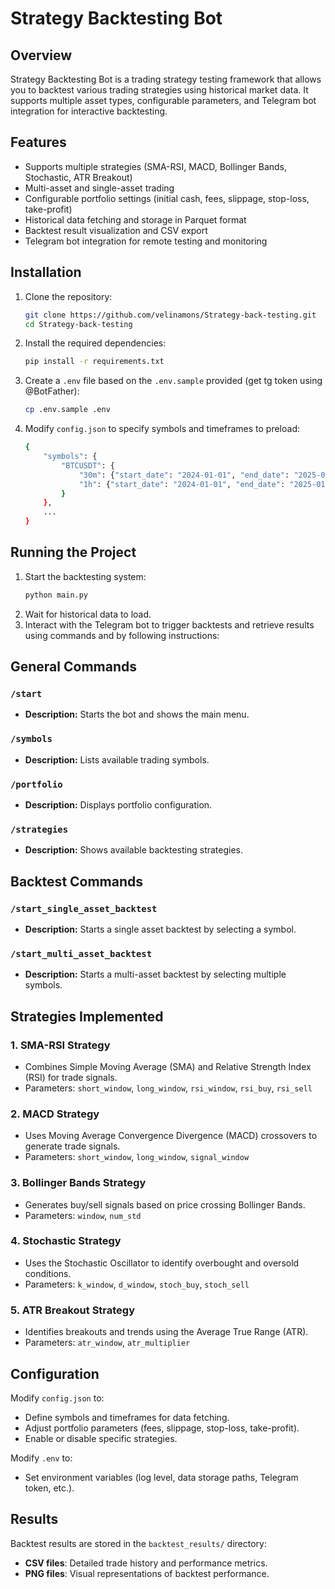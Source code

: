 # Strategy Backtesting Bot

## Overview
Strategy Backtesting Bot is a trading strategy testing framework that allows you to backtest various trading strategies using historical market data. It supports multiple asset types, configurable parameters, and Telegram bot integration for interactive backtesting.

## Features
- Supports multiple strategies (SMA-RSI, MACD, Bollinger Bands, Stochastic, ATR Breakout)
- Multi-asset and single-asset trading
- Configurable portfolio settings (initial cash, fees, slippage, stop-loss, take-profit)
- Historical data fetching and storage in Parquet format
- Backtest result visualization and CSV export
- Telegram bot integration for remote testing and monitoring

## Installation

1. Clone the repository:
   ```sh
   git clone https://github.com/velinamons/Strategy-back-testing.git
   cd Strategy-back-testing
   ```
2. Install the required dependencies:
   ```sh
   pip install -r requirements.txt
   ```
3. Create a `.env` file based on the `.env.sample` provided (get tg token using @BotFather):
   ```sh
   cp .env.sample .env
   ```
4. Modify `config.json` to specify symbols and timeframes to preload:
   ```sh
   {
       "symbols": {
           "BTCUSDT": {
               "30m": {"start_date": "2024-01-01", "end_date": "2025-01-01"},
               "1h": {"start_date": "2024-01-01", "end_date": "2025-01-01"}
           }
       },
       ...
   }
   ```

## Running the Project

1. Start the backtesting system:
   ```sh
   python main.py
   ```
2. Wait for historical data to load.
3. Interact with the Telegram bot to trigger backtests and retrieve results using commands and by following instructions:


## General Commands

### `/start`
- **Description:** Starts the bot and shows the main menu.

### `/symbols`
- **Description:** Lists available trading symbols.

### `/portfolio`
- **Description:** Displays portfolio configuration.

### `/strategies`
- **Description:** Shows available backtesting strategies.

## Backtest Commands

### `/start_single_asset_backtest`
- **Description:** Starts a single asset backtest by selecting a symbol.

### `/start_multi_asset_backtest`
- **Description:** Starts a multi-asset backtest by selecting multiple symbols.


## Strategies Implemented

### 1. SMA-RSI Strategy
- Combines Simple Moving Average (SMA) and Relative Strength Index (RSI) for trade signals.
- Parameters: `short_window`, `long_window`, `rsi_window`, `rsi_buy`, `rsi_sell`

### 2. MACD Strategy
- Uses Moving Average Convergence Divergence (MACD) crossovers to generate trade signals.
- Parameters: `short_window`, `long_window`, `signal_window`

### 3. Bollinger Bands Strategy
- Generates buy/sell signals based on price crossing Bollinger Bands.
- Parameters: `window`, `num_std`

### 4. Stochastic Strategy
- Uses the Stochastic Oscillator to identify overbought and oversold conditions.
- Parameters: `k_window`, `d_window`, `stoch_buy`, `stoch_sell`

### 5. ATR Breakout Strategy
- Identifies breakouts and trends using the Average True Range (ATR).
- Parameters: `atr_window`, `atr_multiplier`

## Configuration

Modify `config.json` to:
- Define symbols and timeframes for data fetching.
- Adjust portfolio parameters (fees, slippage, stop-loss, take-profit).
- Enable or disable specific strategies.

Modify `.env` to:
- Set environment variables (log level, data storage paths, Telegram token, etc.).

## Results
Backtest results are stored in the `backtest_results/` directory:
- **CSV files**: Detailed trade history and performance metrics.
- **PNG files**: Visual representations of backtest performance.

